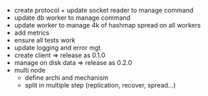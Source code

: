 * create protocol + update socket reader to manage command
* update db worker to manage command
* update worker to manage 4k of hashmap spread on all workers
* add metrics
* ensure all tests work
* update logging and error mgt
* create client => release as 0.1.0
* manage on disk data => release as 0.2.0
* multi node
  * define archi and mechanism
  * split in multiple step (replication, recover, spread...)
